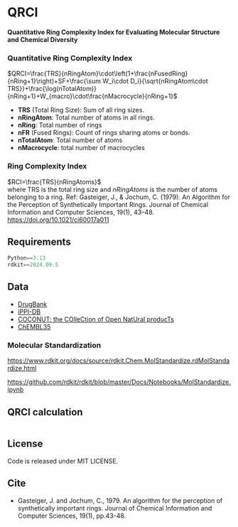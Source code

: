 # QRCI
**Quantitative Ring Complexity Index for Evaluating Molecular Structure and Chemical Diversity** 

### Quantitative Ring Complexity Index

$QRCI=\frac{TRS}{nRingAtom}\cdot\left(1+\frac{nFusedRing}{nRing+1}\right)+SF+\frac{\sum W_i\cdot D_i}{\sqrt{nRingAtom\cdot TRS}}+\frac{\log(nTotalAtom)}{nRing+1}+W_{macro}\cdot\frac{nMacrocycle}{nRing+1}$  

* **TRS** (Total Ring Size): Sum of all ring sizes.
* **nRingAtom**: Total number of atoms in all rings.
* **nRing**: Total number of rings
* **nFR** (Fused Rings): Count of rings sharing atoms or bonds.
* **nTotalAtom**: Total number of atoms
* **nMacrocycle**: total number of macrocycles



### Ring Complexity Index
$RCI=\frac{TRS}{nRingAtoms}$  
where TRS is the total ring size and $nRingAtoms$ is the number of atoms belonging to a ring.
Ref: Gasteiger, J., & Jochum, C. (1979). An Algorithm for the Perception of Synthetically Important Rings. Journal of Chemical Information and Computer Sciences, 19(1), 43–48. https://doi.org/10.1021/ci60017a011  


## Requirements
```python
Python==3.13
rdkit==2024.09.5

```

## Data

* [DrugBank](https://go.drugbank.com/)  
* [iPPI-DB](https://ippidb.pasteur.fr/)  
* [COCONUT: the COlleCtion of Open NatUral producTs](https://coconut.naturalproducts.net/)  
* [ChEMBL35](https://www.ebi.ac.uk/chembl/)  


### Molecular Standardization

https://www.rdkit.org/docs/source/rdkit.Chem.MolStandardize.rdMolStandardize.html

https://github.com/rdkit/rdkit/blob/master/Docs/Notebooks/MolStandardize.ipynb



## QRCI calculation

```python


```



## License
Code is released under MIT LICENSE.


## Cite

* Gasteiger, J. and Jochum, C., 1979. An algorithm for the perception of synthetically important rings. Journal of Chemical Information and Computer Sciences, 19(1), pp.43-48.





